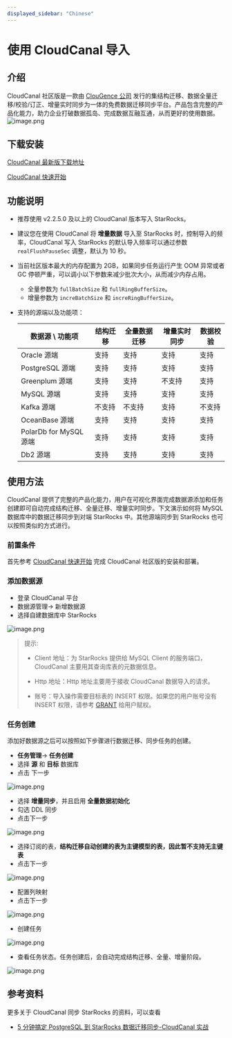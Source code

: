 ```yaml
---
displayed_sidebar: "Chinese"
---
```


# 使用 CloudCanal 导入

## 介绍

CloudCanal 社区版是一款由 [ClouGence 公司](https://www.clougence.com) 发行的集结构迁移、数据全量迁移/校验/订正、增量实时同步为一体的免费数据迁移同步平台。产品包含完整的产品化能力，助力企业打破数据孤岛、完成数据互融互通，从而更好的使用数据。
![image.png](../assets/3.11-1.png)

## 下载安装

[CloudCanal 最新版下载地址](https://www.clougence.com)

[CloudCanal 快速开始](https://www.clougence.com/cc-doc/quick/quick_start)

## 功能说明

- 推荐使用 v2.2.5.0 及以上的 CloudCanal 版本写入 StarRocks。
- 建议您在使用 CloudCanal 将 **增量数据** 导入至 StarRocks 时，控制导入的频率，CloudCanal 写入 StarRocks 的默认导入频率可以通过参数 `realFlushPauseSec` 调整，默认为 10 秒。
- 当前社区版本最大的内存配置为 2GB，如果同步任务运行产生 OOM 异常或者 GC 停顿严重，可以调小以下参数来减少批次大小，从而减少内存占用。
  - 全量参数为 `fullBatchSize` 和 `fullRingBufferSize`。
  - 增量参数为 `increBatchSize` 和 `increRingBufferSize`。
- 支持的源端以及功能项：
  
  | 数据源 \ 功能项         | 结构迁移 | 全量数据迁移 | 增量实时同步 | 数据校验 |
     | --- | --- | --- | --- | --- |
  | Oracle 源端            | 支持 | 支持 | 支持 | 支持 |
  | PostgreSQL 源端        | 支持 | 支持 | 支持 | 支持 |
  | Greenplum 源端         | 支持 | 支持 | 不支持 | 支持 |
  | MySQL 源端             | 支持 | 支持 | 支持 | 支持 |
  | Kafka 源端             | 不支持 | 不支持 | 支持 | 不支持 |
  | OceanBase 源端         | 支持 | 支持 | 支持 | 支持 |
  | PolarDb for MySQL 源端 | 支持 | 支持 | 支持 | 支持 |
  | Db2 源端               | 支持 | 支持 | 支持 | 支持 |
  
## 使用方法

CloudCanal 提供了完整的产品化能力，用户在可视化界面完成数据源添加和任务创建即可自动完成结构迁移、全量迁移、增量实时同步。下文演示如何将 MySQL 数据库中的数据迁移同步到对端 StarRocks 中。其他源端同步到 StarRocks 也可以按照类似的方式进行。

### 前置条件

首先参考 [CloudCanal 快速开始](https://www.clougence.com/cc-doc/quick/quick_start) 完成 CloudCanal 社区版的安装和部署。

### 添加数据源

- 登录 CloudCanal 平台
- 数据源管理-> 新增数据源
- 选择自建数据库中 StarRocks

![image.png](../assets/3.11-2.png)

> 提示:
>
> - Client 地址：为 StarRocks 提供给 MySQL Client 的服务端口，CloudCanal 主要用其查询库表的元数据信息。
>
> - Http 地址：Http 地址主要用于接收 CloudCanal 数据导入的请求。
>
> - 账号：导入操作需要目标表的 INSERT 权限。如果您的用户账号没有 INSERT 权限，请参考 [GRANT](../sql-reference/sql-statements/account-management/GRANT.md) 给用户赋权。

### 任务创建

添加好数据源之后可以按照如下步骤进行数据迁移、同步任务的创建。

- **任务管理**-> **任务创建**
- 选择 **源** 和 **目标** 数据库
- 点击 下一步

![image.png](../assets/3.11-3.png)

- 选择 **增量同步**，并且启用 **全量数据初始化**
- 勾选 DDL 同步
- 点击下一步

![image.png](../assets/3.11-4.png)

- 选择订阅的表，**结构迁移自动创建的表为主键模型的表，因此暂不支持无主键表**
- 点击下一步

![image.png](../assets/3.11-5.png)

- 配置列映射
- 点击下一步

![image.png](../assets/3.11-6.png)

- 创建任务

![image.png](../assets/3.11-7.png)

- 查看任务状态。任务创建后，会自动完成结构迁移、全量、增量阶段。

![image.png](../assets/3.11-8.png)

## 参考资料

更多关于 CloudCanal 同步 StarRocks 的资料，可以查看

- [5 分钟搞定 PostgreSQL 到 StarRocks 数据迁移同步-CloudCanal 实战](https://www.askcug.com/topic/262)